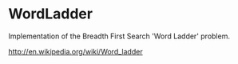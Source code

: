 # WordLadder

Implementation of the Breadth First Search 'Word Ladder' problem.

http://en.wikipedia.org/wiki/Word_ladder
